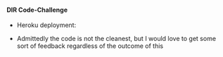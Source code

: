 
#### DIR Code-Challenge

- Heroku deployment:

- Admittedly the code is not the cleanest, but I would love to get some sort of feedback regardless of the outcome of this
